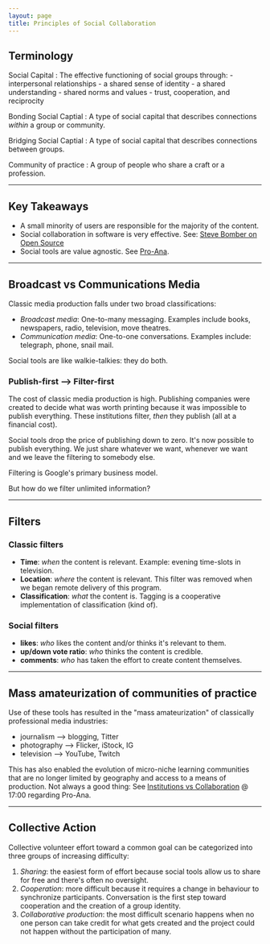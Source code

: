 ```yaml
---
layout: page
title: Principles of Social Collaboration
---
```

## Terminology
Social Capital
: The effective functioning of social groups through:
    - interpersonal relationships
    - a shared sense of identity
    - a shared understanding
    - shared norms and values
    - trust, cooperation, and reciprocity  

Bonding Social Captial
: A type of social capital that describes connections _within_ a group or community.

Bridging Social Captial
: A type of social capital that describes connections between groups.

Community of practice
: A group of people who share a craft or a profession.

---

## Key Takeaways
- A small minority of users are responsible for the majority of the content.
- Social collaboration in software is very effective. See: [Steve Bomber on Open Source](https://youtu.be/sPQViNNOAkw?t=758)
- Social tools are value agnostic. See [Pro-Ana](https://youtu.be/sPQViNNOAkw?t=1032).

---

## Broadcast vs Communications Media
Classic media production falls under two broad classifications:
- _Broadcast media_: One-to-many messaging. Examples include books, newspapers, radio, television, move theatres.
- _Communication media_: One-to-one conversations. Examples include: telegraph, phone, snail mail.

Social tools are like walkie-talkies: they do both.

### Publish-first --> Filter-first
The cost of classic media production is high. Publishing companies were created to decide what was worth printing because it was impossible to publish everything. These institutions filter, *then* they publish (all at a financial cost).

Social tools drop the price of publishing down to zero. It's now possible to publish everything. We just share whatever we want, whenever we want and we leave the filtering to somebody else. 

Filtering is Google's primary business model.

But how do we filter unlimited information?

---

## Filters
### Classic filters
- **Time**: *when* the content is relevant. Example: evening time-slots in television.
- **Location**: *where* the content is relevant. This filter was removed when we began remote delivery of this program.
- **Classification**: *what* the content is. Tagging is a cooperative implementation of classification (kind of).

### Social filters
- **likes**: *who* likes the content and/or thinks it's relevant to them.
- **up/down vote ratio**: *who* thinks the content is credible.
- **comments**: *who* has taken the effort to create content themselves.

---

## Mass amateurization of communities of practice
Use of these tools has resulted in the "mass amateurization" of classically professional media industries:
- journalism --> blogging, Titter
- photography --> Flicker, iStock, IG
- television --> YouTube, Twitch

This has also enabled the evolution of micro-niche learning communities that are no longer limited by geography and access to a means of production. Not always a good thing: See [Institutions vs Collaboration](https://youtu.be/sPQViNNOAkw?t=1032) @ 17:00 regarding Pro-Ana.

---

## Collective Action
Collective volunteer effort toward a common goal can be categorized into three groups of increasing difficulty:
1. _Sharing_: the easiest form of effort because social tools allow us to share for free and there's often no oversight.
2. _Cooperation_: more difficult because it requires a change in behaviour to synchronize participants. Conversation is the first step toward cooperation and the creation of a group identity.
3. _Collaborative production_: the most difficult scenario happens when no one person can take credit for what gets created and the project could not happen without the participation of many.
